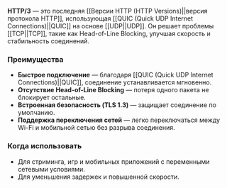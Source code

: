 **HTTP/3** — это последняя [[Версии HTTP (HTTP Versions)||версия протокола HTTP]], использующая [[QUIC (Quick UDP Internet Connections)||QUIC]] на основе [[UDP||UDP]]. Он решает проблемы [[TCP||TCP]], такие как Head-of-Line Blocking, улучшая скорость и стабильность соединений.


### Преимущества

- **Быстрое подключение** — благодаря [[QUIC (Quick UDP Internet Connections)||QUIC]], соединение устанавливается мгновенно.
- **Отсутствие Head-of-Line Blocking** — потеря одного пакета не блокирует остальные.
- **Встроенная безопасность (TLS 1.3)** — защищает соединение по умолчанию.
- **Поддержка переключения сетей** — легко переключаться между Wi-Fi и мобильной сетью без разрыва соединения.


### Когда использовать

- Для стриминга, игр и мобильных приложений с переменными сетевыми условиями.
- Для уменьшения задержек и повышенной скорости.

